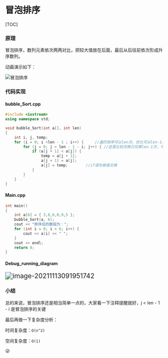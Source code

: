 # 冒泡排序



[TOC]

### 原理

冒泡排序，数列元素依次两两对比，把较大值放在后面，最后从后往前依次形成升序数列。

动画演示如下：

![冒泡排序](https://img-blog.csdnimg.cn/6d10eb0535a54560ba99571aff7e3833.gif#pic_center)



### 代码实现

#### bubble_Sort.cpp

```c++
#include <iostream>
using namespace std;

void bubble_Sort(int a[], int len)
{
	int i, j, temp;
	for (i = 0; i <len - 1 ; i++) {		//遍历排序可以len次，优化可以len-1次，嵌套for len-1-i不是优化值
		for (j = 0; j < len - 1 - i; j++) {	//这里比较交换只交换len-1次，不可交换len次，不然a[j+1]下标会越界
			if (a[j + 1] < a[j]) {
				temp = a[j + 1];
				a[j + 1] = a[j];
				a[j] = temp;		//if语句做值交换
			}
		}
	}
}

```

#### Main.cpp

```c++
int main()
{
	int a[6] = { 3,8,6,0,9,5 };
	bubble_Sort(a, 6);
	cout << "排序后的数组为：";
	for (int i = 0; i < 6; i++) {
		cout << a[i] << " ";
	}
	cout << endl;
	return 0;
}

```



#### Debug_running_diagram

<img src="C:\Users\小楷\AppData\Roaming\Typora\typora-user-images\image-20211113091951742.png" alt="image-20211113091951742" style="zoom:150%;" />

### 小结

总的来说，冒泡排序还是相当简单一点的，大家看一下注释提醒就好，j < len - 1 - i 是冒泡排序的关键

最后再做一下复杂度分析：

时间复杂度：`O(n^2)`

空间复杂度：`O(1)`

😜